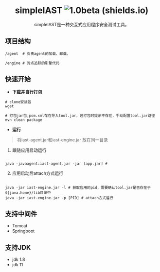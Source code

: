 <div align="center">

#  simpleIAST  ![1.0beta (shields.io)](https://img.shields.io/badge/1.0beta-brightgreen.svg)

</div>


<p align="center">
simpleIAST是一种交互式应用程序安全测试工具。
</p>

## 项目结构
```
/agent  # 负责agent的加载、卸载。

/engine # 污点追踪的引擎代码
```

## 快速开始

- **下载并自行打包**

```shell
# clone安装包
wget 

```

```shell
# 打包jar包,pom.xml存在导入tool.jar，若打包时提示不存在，手动配置tool.jar路径
mvn clean package
```
- **运行**
>将iast-agent.jar和iast-engine.jar 放在同一目录

1. 跟随应用启动运行
```shell

java -javaagent:iast-agent.jar -jar [app.jar] # 

```

2. 应用启动后attach方式运行
```shell

java -jar iast-engine.jar -l # 获取应用的pid，需要确认tool.jar是否存在于${java.home}/lib目录中
java -jar iast-engine.jar -p [PID] # attach方式运行

```

## 支持中间件

* Tomcat
* Springboot

## 支持JDK
* jdk 1.8
* jdk 11